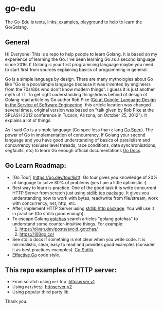 # go-edu
The Go-Edu is texts, links, examples, playground to help to learn the Go/Golang.

## General
Hi Everyone! This is a repo to help people to learn Golang. It is based on my experience of learning the Go. I've been learning Go as a second language since 2016. If Golang is your first programming language maybe you need to start first from sources explaining basics of programming in general.

Go is a simple language by design. There are many mythologies about Go like "Go is a poor/simple language because it was invented by engineers from the 70s/80s who don't know modern things". I guess it is just another myth of IT. To get right understanding things/ideas behind of design of Golang read article by Go author Rob Pike ([Go at Google: Language Design in the Service of Software Engineering](https://go.dev/talks/2012/splash.article), this article location was changed several times, original version was based on "talk given by Rob Pike at the SPLASH 2012 conference in Tucson, Arizona, on October 25, 2012"). It explains a lot of things.

As I said Go is a simple language (Go spec less than `c` lang [Go Spec](https://go.dev/ref/spec)). The power of Go in implementation of concurrency. If Golang your second language and you have good understanding of basics of parallelism and concurrency (os/user level threads, race conditions, data synchronisations, segfaults, etc) to learn Go enough official documentations [Go Docs](https://go.dev/doc/).

## Go Learn Roadmap:
* [Go Tour] (https://go.dev/tour/list). Go tour gives you knowledge of 20% of language to solve 80% of problems (yes I am a little optimistic :).
* Best way to learn is practice. One of the good task it is write concurrent HTTP Server from scratch just using [stdlib tcp package](https://pkg.go.dev/net#example-Listener). It gives you understanding how to work with bytes, read/write from file/stream, work with concurrency, net, http, etc.
* After, implement HTTP Server using [stdlib http package](https://pkg.go.dev/net/http). You will use it in practice (Go stdlib good enough).
* To escape Golang [gotchas](https://en.wikipedia.org/wiki/Gotcha_(programming)) search articles "golang gotchas" to understand some  counter-intuitive things. For example:
    1. https://divan.dev/posts/avoid_gotchas/
    1. https://100go.co/
* See stdlib docs if something is not clear when you write code. It is minimalistic, clear, easy to read and provides good examples (consider it as best practices examples). [Go Stdlib](https://pkg.go.dev/std).
* [Effective Go](https://go.dev/doc/effective_go) code style.

## This repo examples of HTTP server:
* From scratch using `net` tcp. [httpserver v1](./internal/httpserverv1/)
* Using `net/http`. [httpserver v2](./internal/httpserverv2/)
* Using popular third party lib.

Thank you.
